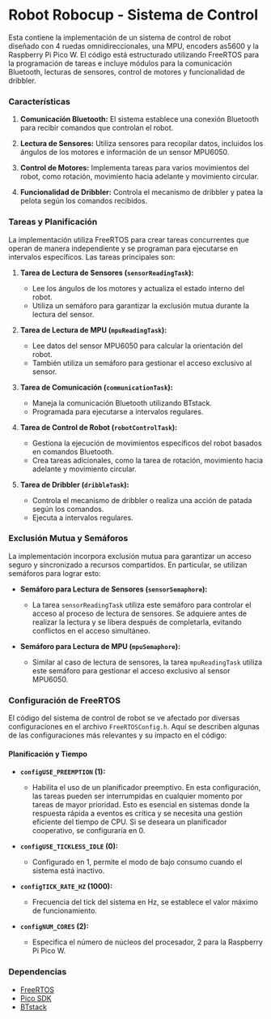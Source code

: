 # Robot Robocup - Sistema de Control 

Esta contiene la implementación de un sistema de control de robot diseñado con 4 ruedas omnidireccionales, una MPU, encoders as5600 y la Raspberry Pi Pico W. El código está estructurado utilizando FreeRTOS para la programación de tareas e incluye módulos para la comunicación Bluetooth, lecturas de sensores, control de motores y funcionalidad de dribbler.

### Características

1. **Comunicación Bluetooth:** El sistema establece una conexión Bluetooth para recibir comandos que controlan el robot.

2. **Lectura de Sensores:** Utiliza sensores para recopilar datos, incluidos los ángulos de los motores e información de un sensor MPU6050.

3. **Control de Motores:** Implementa tareas para varios movimientos del robot, como rotación, movimiento hacia adelante y movimiento circular.

4. **Funcionalidad de Dribbler:** Controla el mecanismo de dribbler y patea la pelota según los comandos recibidos.

### Tareas y Planificación

La implementación utiliza FreeRTOS para crear tareas concurrentes que operan de manera independiente y se programan para ejecutarse en intervalos específicos. Las tareas principales son:

1. **Tarea de Lectura de Sensores (`sensorReadingTask`):**
   - Lee los ángulos de los motores y actualiza el estado interno del robot.
   - Utiliza un semáforo para garantizar la exclusión mutua durante la lectura del sensor.

2. **Tarea de Lectura de MPU (`mpuReadingTask`):**
   - Lee datos del sensor MPU6050 para calcular la orientación del robot.
   - También utiliza un semáforo para gestionar el acceso exclusivo al sensor.

3. **Tarea de Comunicación (`communicationTask`):**
   - Maneja la comunicación Bluetooth utilizando BTstack.
   - Programada para ejecutarse a intervalos regulares.

4. **Tarea de Control de Robot (`robotControlTask`):**
   - Gestiona la ejecución de movimientos específicos del robot basados en comandos Bluetooth.
   - Crea tareas adicionales, como la tarea de rotación, movimiento hacia adelante y movimiento circular.

5. **Tarea de Dribbler (`dribbleTask`):**
   - Controla el mecanismo de dribbler o realiza una acción de patada según los comandos.
   - Ejecuta a intervalos regulares.

### Exclusión Mutua y Semáforos

La implementación incorpora exclusión mutua para garantizar un acceso seguro y sincronizado a recursos compartidos. En particular, se utilizan semáforos para lograr esto:

- **Semáforo para Lectura de Sensores (`sensorSemaphore`):**
  - La tarea `sensorReadingTask` utiliza este semáforo para controlar el acceso al proceso de lectura de sensores. Se adquiere antes de realizar la lectura y se libera después de completarla, evitando conflictos en el acceso simultáneo.

- **Semáforo para Lectura de MPU (`mpuSemaphore`):**
  - Similar al caso de lectura de sensores, la tarea `mpuReadingTask` utiliza este semáforo para gestionar el acceso exclusivo al sensor MPU6050.

### Configuración de FreeRTOS

El código del sistema de control de robot se ve afectado por diversas configuraciones en el archivo `FreeRTOSConfig.h`. Aquí se describen algunas de las configuraciones más relevantes y su impacto en el código:

#### Planificación y Tiempo

- **`configUSE_PREEMPTION` (1):**
  - Habilita el uso de un planificador preemptivo. En esta configuración, las tareas pueden ser interrumpidas en cualquier momento por tareas de mayor prioridad. Esto es esencial en sistemas donde la respuesta rápida a eventos es crítica y se necesita una gestión eficiente del tiempo de CPU. Si se deseara un planificador cooperativo, se configuraría en 0.

- **`configUSE_TICKLESS_IDLE` (0):**
  - Configurado en 1, permite el modo de bajo consumo cuando el sistema está inactivo.

- **`configTICK_RATE_HZ` (1000):**
  - Frecuencia del tick del sistema en Hz, se establece el valor máximo de funcionamiento.

- **`configNUM_CORES` (2):**
  - Especifica el número de núcleos del procesador, 2 para la Raspberry Pi Pico W.

### Dependencias

- [FreeRTOS](https://www.freertos.org/)
- [Pico SDK](https://github.com/raspberrypi/pico-sdk)
- [BTstack](https://github.com/bluekitchen/btstack)

